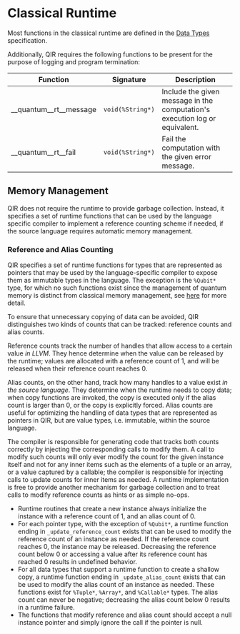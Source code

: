 # Classical Runtime

Most functions in the classical runtime are defined in the [Data
Types](1_Data_Types.md) specification.

Additionally, QIR requires the following functions to be present for the purpose
of logging and program termination:

| Function                  | Signature         | Description |
|---------------------------|-------------------|-------------|
| __quantum__rt__message    | `void(%String*)`  | Include the given message in the computation's execution log or equivalent. |
| __quantum__rt__fail       | `void(%String*)`  | Fail the computation with the given error message. |

## Memory Management

QIR does not require the runtime to provide garbage collection. Instead, it
specifies a set of runtime functions that can be used by the language specific
compiler to implement a reference counting scheme if needed, if the source
language requires automatic memory management.

### Reference and Alias Counting

QIR specifies a set of runtime functions for types that are represented as
pointers that may be used by the language-specific compiler to expose them as
immutable types in the language. The exception is the `%Qubit*` type, for which
no such functions exist since the management of quantum memory is distinct from
classical memory management, see [here](4_Quantum_Runtime.md#qubits) for more
detail.

To ensure that unnecessary copying of data can be avoided, QIR distinguishes two
kinds of counts that can be tracked: reference counts and alias counts.

Reference counts track the number of handles that allow access to a certain
value *in LLVM*. They hence determine when the value can be released by the
runtime; values are allocated with a reference count of 1, and will be released
when their reference count reaches 0.

Alias counts, on the other hand, track how many handles to a value exist *in the
source language*. They determine when the runtime needs to copy data; when copy
functions are invoked, the copy is executed only if the alias count is larger
than 0, or the copy is explicitly forced. Alias counts are useful for optimizing
the handling of data types that are represented as pointers in QIR, but are
value types, i.e. immutable, within the source language.

The compiler is responsible for generating code that tracks both counts
correctly by injecting the corresponding calls to modify them. A call to modify
such counts will only ever modify the count for the given instance itself and
not for any inner items such as the elements of a tuple or an array, or a value
captured by a callable; the compiler is responsible for injecting calls to
update counts for inner items as needed. A runtime implementation is free to
provide another mechanism for garbage collection and to treat calls to modify
reference counts as hints or as simple no-ops.

- Runtime routines that create a new instance always initialize the instance
  with a reference count of 1, and an alias count of 0.
- For each pointer type, with the exception of `%Qubit*`, a runtime function
  ending in `_update_reference_count` exists that can be used to modify the
  reference count of an instance as needed. If the reference count reaches 0,
  the instance may be released. Decreasing the reference count below 0 or
  accessing a value after its reference count has reached 0 results in undefined
  behavior.
- For all data types that support a runtime function to create a shallow copy, a
  runtime function ending in `_update_alias_count` exists that can be used to
  modify the alias count of an instance as needed. These functions exist for
  `%Tuple*`, `%Array*`, and `%Callable*` types. The alias count can never be
  negative; decreasing the alias count below 0 results in a runtime failure.
- The functions that modify reference and alias count should accept a null
  instance pointer and simply ignore the call if the pointer is null.
